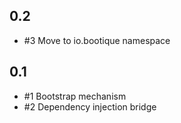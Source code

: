## 0.2

* #3 Move to io.bootique namespace

## 0.1

* #1 Bootstrap mechanism
* #2 Dependency injection bridge


